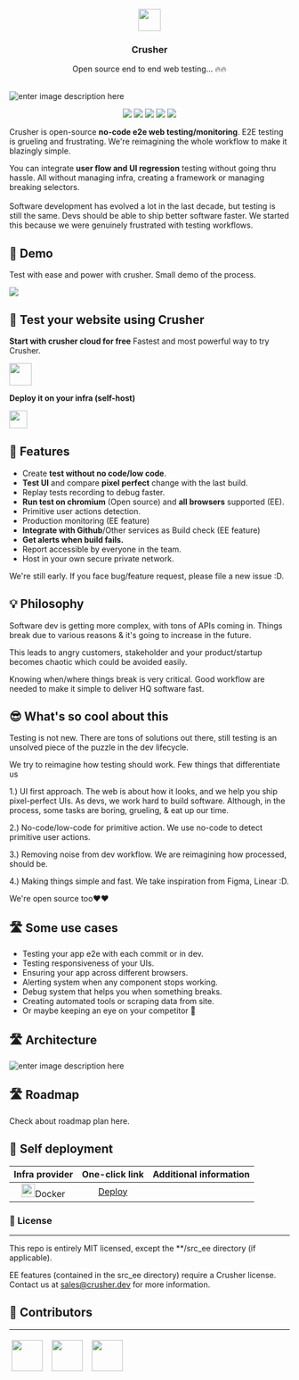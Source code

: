 <br/>
<div align="center">
<img src="https://i.imgur.com/oUSUuoS.png" height="40" style="margin: 0 auto;"/>
<h3 align="center" >Crusher</h3>
<div>Open source end to end web testing... 🔥🔥 </div>
</div>

<br>

![enter image description here](https://i.imgur.com/UIGnU2u.png)

<p align="center">      
    <a href="https://github.com/badges/shields/graphs/contributors" alt="Contributors">      
        <img src="https://img.shields.io/badge/license-MIT-%23373737?style=flat-square&color=ff3db6" /></a>      
    <a href="#backers" alt="Backers on Open Collective">      
        <img src="https://img.shields.io/badge/node-%3E=%2014.0.0-brightgreen?style=flat-square" /></a>      
            <a href="#backers" alt="Backers on Open Collective">      
        <img src="https://img.shields.io/github/last-commit/crusherdev/crusher?color=8e3dff&style=flat-square" /></a>      
                    <a href="#backers" alt="Backers on Open Collective">      
                <img src="https://img.shields.io/docker/image-size/7296823551/test?style=flat-square" /></a>      
                                    <a href="#backers" alt="Backers on Open Collective">      
                                <img src="https://img.shields.io/npm/types/typescript?style=flat-square" /></a>      
</p>

Crusher is open-source **no-code e2e web testing/monitoring**. E2E testing is grueling and frustrating. We're reimagining the whole workflow to make it blazingly simple.

You can integrate **user flow and UI regression** testing without going thru hassle. All without managing infra, creating a framework or managing breaking selectors.
<br/>  
Software development has evolved a lot in the last decade, but testing is still the same. Devs should be able to ship better software faster. We started this because we were genuinely frustrated with testing workflows.

## 🚀 Demo

Test with ease and power with crusher. Small demo of the process.

<img src="https://camo.githubusercontent.com/2676911af677a0fda9a26b1d7a06e39805bdb8438b4e338915b9497840eee4e4/68747470733a2f2f73392e67696679752e636f6d2f696d616765732f657a6769662d342d6139356636646533356563342e676966" border="0">

## 🚀 Test your website using Crusher

**Start with crusher cloud for free** Fastest and most powerful way to try Crusher.

<a href="https://crusher.dev/#signup">  
<img src="https://i.imgur.com/BUYY8Jp.png" height="40px"/>    
</a>

**Deploy it on your infra (self-host)**

<img src="https://images.prismic.io/www-static/3c99429b-3cb5-43d6-91e5-c0f686e3e6ab_do-btn-blue+%281%29.png?auto=compress,format" height="32px"/>

## 🔮 Features

- Create **test without no code/low code**.
- **Test UI** and compare **pixel perfect** change with the last build.
- Replay tests recording to debug faster.
- **Run test on chromium** (Open source) and **all browsers** supported (EE).
- Primitive user actions detection.
- Production monitoring (EE feature)
- **Integrate with Github**/Other services as Build check (EE feature)
- **Get alerts when build fails.**
- Report accessible by everyone in the team.
- Host in your own secure private network.

We're still early. If you face bug/feature request, please file a new issue :D.

## 💡 Philosophy

Software dev is getting more complex, with tons of APIs coming in. Things break due to various reasons & it's going to increase in the future.

This leads to angry customers, stakeholder and your product/startup becomes chaotic which could be avoided easily.

Knowing when/where things break is very critical. Good workflow are needed to make it simple to deliver HQ software fast.

## 😎 What's so cool about this

Testing is not new. There are tons of solutions out there, still testing is an unsolved piece of the puzzle in the dev lifecycle.

We try to reimagine how testing should work. Few things that differentiate us

1.) UI first approach. The web is about how it looks, and we help you ship pixel-perfect UIs. As devs, we work hard to build software. Although, in the process, some tasks are boring, grueling, & eat up our time.

2.) No-code/low-code for primitive action. We use no-code to detect primitive user actions.

3.) Removing noise from dev workflow. We are reimagining how processed, should be.

4.) Making things simple and fast. We take inspiration from Figma, Linear :D.

We're open source too❤️❤️

## 🛣️ Some use cases

- Testing your app e2e with each commit or in dev.
- Testing responsiveness of your UIs.
- Ensuring your app across different browsers.
- Alerting system when any component stops working.
- Debug system that helps you when something breaks.
- Creating automated tools or scraping data from site.
- Or maybe keeping an eye on your competitor 👀

## 🛣️ Architecture

![enter image description here](https://i.imgur.com/wzU5fUO.png)

## 🛣️ Roadmap

Check about roadmap plan here.

## 🧱 Self deployment

|                                   **Infra provider**                                   |                                **One-click link**                                | **Additional information** |
| :------------------------------------------------------------------------------------: | :------------------------------------------------------------------------------: | :------------------------: |
| <div style=""> <img src="https://i.imgur.com/x2v2EpM.png" height="24px"/>Docker </div> | [Deploy](https://docs.crusher.dev/docs/self-host/how-to-setup-crusher-on-docker) |                            |

### 📝 License

<hr/>      
This repo is entirely MIT licensed, except the **/src_ee directory (if applicable).

EE features (contained in the src_ee directory) require a Crusher license. Contact us at [sales@crusher.dev](mailto:sales@crusher.dev) for more information.

## 🤝 Contributors

<hr/>      
<p float="left">

<img src="https://avatars.githubusercontent.com/u/6849438?v=4" height="56" style="margin: 4px;"/> &nbsp;<img src="https://avatars.githubusercontent.com/u/16796008?v=4" height="56" style="margin: 4px;"/> &nbsp;<img src="https://avatars.githubusercontent.com/u/51117080?v=4" height="56" style="margin: 4px;"/>

</p>
